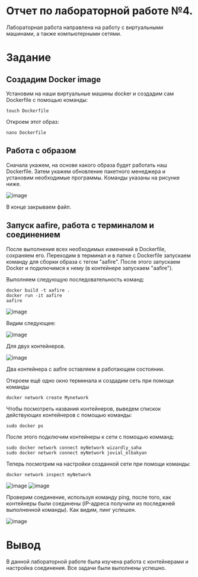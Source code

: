 # Отчет по лабораторной работе №4.
Лабораторная работа направлена на работу с виртуальными машинами, а также компьютерными сетями.

# Задание

## Создадим Docker image

Установим на наши виртуальные машины docker и создадим сам Dockerfile с помощью команды:

```
touch Dockerfile
```
Откроем этот образ:
```
nano Dockerfile
```

## Работа с образом

Сначала укажем, на основе какого образа будет работать наш Dockerfile. Затем укажем обновление пакетного менеджера и установим необходимые программы. Команды указаны на рисунке ниже.

![image](pic1.png)

В конце закрываем файл.

## Запуск aafire, работа с терминалом и соединением

После выполнения всех необходимых изменений в Dockerfile, сохраняем его. Переходим в терминал и в папке с Dockerfile запускаем команду для сборки образа с тегом "aafire". После этого запускаем Docker и подключимся к нему (в контейнере запускаем "aafire").

Выполняем следующую последовательность команд:
```
docker build -t aafire .
docker run -it aafire
aafire
```
![image](pic2.png)

Видим следующее:

![image](pic3.png)

Для двух контейнеров.

![image](pic4.png)

Два контейнера с aafire оставляем в работающем состоянии.

Откроем ещё одно окно терминала и создадим сеть при помощи команды
```
docker network create Mynetwork
```
Чтобы посмотреть названия контейнеров, выведем спискок действующих контейнеров с помощью команды:
```
sudo docker ps
```
После этого подключим контейнеры к сети с помощью комманд:
```
sudo docker network connect myNetwork wizardly_saha
sudo docker network connect myNetwork jovial_elbakyan
```
Теперь посмотрим на настройки созданной сети при помощи команды:
```
docker network inspect myNetwork
```
![image](pic5.png)
![image](pic6.png)

Проверим соединение, используя команду ping, после того, как контейнеры были соединены (IP-адреса получили из последжней выполненной команды). Как видим, пинг успешен.

![image](pic7.png)

# Вывод

В данной лабораторной работе была изучена работа с контейнерами и настройка соединения. Все задачи были выполнены успешно.
